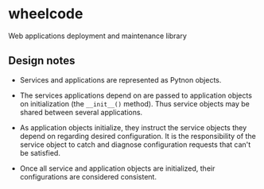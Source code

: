 # wheelcode
Web applications deployment and maintenance library


## Design notes

* Services and applications are represented as Pytnon objects.

* The services applications depend on are passed to application
objects on initialization (the `__init__()` method).
Thus service objects may be shared between several applications.

* As application objects initialize, they instruct the service
objects they depend on regarding desired configuration.
It is the responsibility of the service object to catch and
diagnose configuration requests that can't be satisfied.

* Once all service and application objects are initialized, their
configurations are considered consistent.
